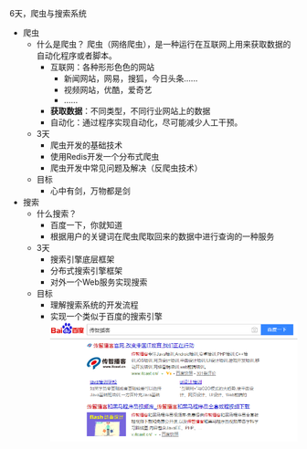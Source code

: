 6天，爬虫与搜索系统

* 爬虫
	* 什么是爬虫？
		爬虫（网络爬虫），是一种运行在互联网上用来获取数据的自动化程序或者脚本。
		* 互联网：各种形形色色的网站
			* 新闻网站，网易，搜狐，今日头条……
			* 视频网站，优酷，爱奇艺
			* ……
		* **获取数据**：不同类型，不同行业网站上的数据
		* 自动化：通过程序实现自动化，尽可能减少人工干预。
	* 3天
		* 爬虫开发的基础技术
		* 使用Redis开发一个分布式爬虫
		* 爬虫开发中常见问题及解决（反爬虫技术）
	* 目标
		* 心中有剑，万物都是剑 
* 搜索
	* 什么搜索？
		* 百度一下，你就知道
		* 根据用户的关键词在爬虫爬取回来的数据中进行查询的一种服务
	* 3天
		* 搜索引擎底层框架
		* 分布式搜索引擎框架
		* 对外一个Web服务实现搜索
	* 目标
		* 理解搜索系统的开发流程
		* 实现一个类似于百度的搜索引擎
![](img/baidu.png)

